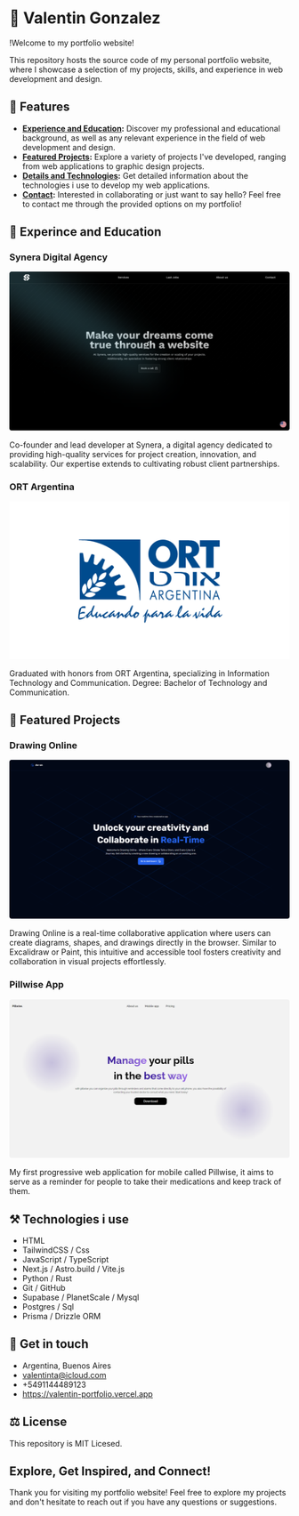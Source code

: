 # 👋 Valentin Gonzalez

!Welcome to my portfolio website!

This repository hosts the source code of my personal portfolio website, where I showcase a selection of my projects, skills, and experience in web development and design.

## 📣 Features

- **[Experience and Education](#-experience-and-education):** Discover my professional and educational background, as well as any relevant experience in the field of web development and design.
- **[Featured Projects](#-featured-projects):** Explore a variety of projects I've developed, ranging from web applications to graphic design projects.
- **[Details and Technologies](#-details-and-technologies):** Get detailed information about the technologies i use to develop my web applications.
- **[Contact](#-contact):** Interested in collaborating or just want to say hello? Feel free to contact me through the provided options on my portfolio!

## 📙 Experince and Education

### Synera Digital Agency

![Logo del Proyecto](public/synera-work-modified.png)

Co-founder and lead developer at Synera, a digital agency dedicated to providing high-quality services for project creation, innovation, and scalability. Our expertise extends to cultivating robust client partnerships.

### ORT Argentina

![Logo del Proyecto](public/logo-ort.jpeg)

Graduated with honors from ORT Argentina, specializing in Information Technology and Communication.
Degree: Bachelor of Technology and Communication.

## 🥇 Featured Projects

### Drawing Online

![Logo del Proyecto](public/drawing-online-landing.png)

Drawing Online is a real-time collaborative application where users can create diagrams, shapes, and drawings directly in the browser. Similar to Excalidraw or Paint, this intuitive and accessible tool fosters creativity and collaboration in visual projects effortlessly.

### Pillwise App

![Logo del Proyecto](public/pillwise-work.png)

My first progressive web application for mobile called Pillwise, it aims to serve as a reminder for people to take their medications and keep track of them.

## ⚒ Technologies i use

- HTML
- TailwindCSS / Css
- JavaScript / TypeScript
- Next.js / Astro.build / Vite.js
- Python / Rust
- Git / GitHub
- Supabase / PlanetScale / Mysql
- Postgres / Sql
- Prisma / Drizzle ORM

## 📱 Get in touch

- Argentina, Buenos Aires
- valentinta@icloud.com
- +5491144489123
- https://valentin-portfolio.vercel.app

## ⚖ License

This repository is MIT Licesed.

## Explore, Get Inspired, and Connect!

Thank you for visiting my portfolio website! Feel free to explore my projects and don't hesitate to reach out if you have any questions or suggestions.
